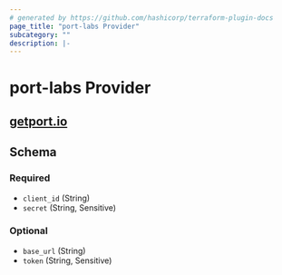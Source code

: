 ```yaml
---
# generated by https://github.com/hashicorp/terraform-plugin-docs
page_title: "port-labs Provider"
subcategory: ""
description: |-
---
```


# port-labs Provider

## [getport.io](https://getport.io)

<!-- schema generated by tfplugindocs -->

## Schema

### Required

- `client_id` (String)
- `secret` (String, Sensitive)

### Optional

- `base_url` (String)
- `token` (String, Sensitive)
